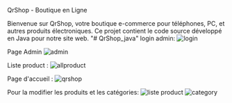 QrShop - Boutique en Ligne

Bienvenue sur QrShop, votre boutique e-commerce pour téléphones, PC, et autres produits électroniques. Ce projet contient le code source développé en Java pour notre site web.
"# QrShop_java" 
login admin:
![login](https://github.com/fadwaqarouach/fadwa_QrShop_java/assets/160190692/57907554-201a-4621-ab70-464d950a4560)

Page Admin 
![admin](https://github.com/fadwaqarouach/fadwa_QrShop_java/assets/160190692/8887b2cf-f62b-4c9f-893c-e75111ae1088)

Liste product :
![allproduct](https://github.com/fadwaqarouach/fadwa_QrShop_java/assets/160190692/025de881-10ae-4eb5-8f77-6e96a82260c3)

Page d'accueil :
![qrshop](https://github.com/fadwaqarouach/fadwa_QrShop_java/assets/160190692/224640f4-cacf-4feb-8109-e955dbf5b32a)

Pour la modifier les produits et les catégories: 
![liste product](https://github.com/fadwaqarouach/fadwa_QrShop_java/assets/160190692/c3a7e8c8-99e7-4aa3-95fb-2bb5e6ac35f2)
![category](https://github.com/fadwaqarouach/fadwa_QrShop_java/assets/160190692/3cff05db-92cc-45ed-bc28-84bb7c87c431)


